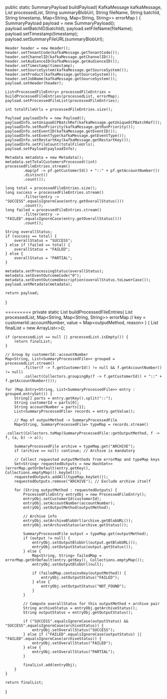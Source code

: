 public static SummaryPayload buildPayload(
        KafkaMessage kafkaMessage,
        List<SummaryProcessedFile> processedList,
        String summaryBlobUrl,
        String fileName,
        String batchId,
        String timestamp,
        Map<String, Map<String, String>> errorMap
) {
    SummaryPayload payload = new SummaryPayload();
    payload.setBatchID(batchId);
    payload.setFileName(fileName);
    payload.setTimestamp(timestamp);
    payload.setSummaryFileURL(summaryBlobUrl);

    Header header = new Header();
    header.setTenantCode(kafkaMessage.getTenantCode());
    header.setChannelID(kafkaMessage.getChannelID());
    header.setAudienceID(kafkaMessage.getAudienceID());
    header.setTimestamp(timestamp);
    header.setSourceSystem(kafkaMessage.getSourceSystem());
    header.setProduct(kafkaMessage.getSourceSystem());
    header.setJobName(kafkaMessage.getSourceSystem());
    payload.setHeader(header);

    List<ProcessedFileEntry> processedFileEntries = buildProcessedFileEntries(processedList, errorMap);
    payload.setProcessedFileList(processedFileEntries);

    int totalFileUrls = processedFileEntries.size();

    Payload payloadInfo = new Payload();
    payloadInfo.setUniqueECPBatchRef(kafkaMessage.getUniqueECPBatchRef());
    payloadInfo.setRunPriority(kafkaMessage.getRunPriority());
    payloadInfo.setEventID(kafkaMessage.getEventID());
    payloadInfo.setEventType(kafkaMessage.getEventType());
    payloadInfo.setRestartKey(kafkaMessage.getRestartKey());
    payloadInfo.setFileCount(totalFileUrls);
    payload.setPayload(payloadInfo);

    Metadata metadata = new Metadata();
    metadata.setTotalCustomersProcessed((int) processedFileEntries.stream()
            .map(pf -> pf.getCustomerId() + "::" + pf.getAccountNumber())
            .distinct()
            .count());

    long total = processedFileEntries.size();
    long success = processedFileEntries.stream()
            .filter(entry -> "SUCCESS".equalsIgnoreCase(entry.getOverallStatus()))
            .count();
    long failed = processedFileEntries.stream()
            .filter(entry -> "FAILED".equalsIgnoreCase(entry.getOverallStatus()))
            .count();

    String overallStatus;
    if (success == total) {
        overallStatus = "SUCCESS";
    } else if (failed == total) {
        overallStatus = "FAILED";
    } else {
        overallStatus = "PARTIAL";
    }

    metadata.setProcessingStatus(overallStatus);
    metadata.setEventOutcomeCode("0");
    metadata.setEventOutcomeDescription(overallStatus.toLowerCase());
    payload.setMetadata(metadata);

    return payload;
}

=========
private static List<ProcessedFileEntry> buildProcessedFileEntries(
        List<SummaryProcessedFile> processedList,
        Map<String, Map<String, String>> errorMap // key = customerId::accountNumber, value = Map<outputMethod, reason>
) {
    List<ProcessedFileEntry> finalList = new ArrayList<>();

    if (processedList == null || processedList.isEmpty()) {
        return finalList;
    }

    // Group by customerId::accountNumber
    Map<String, List<SummaryProcessedFile>> grouped = processedList.stream()
            .filter(f -> f.getCustomerId() != null && f.getAccountNumber() != null)
            .collect(Collectors.groupingBy(f -> f.getCustomerId() + "::" + f.getAccountNumber()));

    for (Map.Entry<String, List<SummaryProcessedFile>> entry : grouped.entrySet()) {
        String[] parts = entry.getKey().split("::");
        String customerId = parts[0];
        String accountNumber = parts[1];
        List<SummaryProcessedFile> records = entry.getValue();

        // Map of outputMethod -> SummaryProcessedFile
        Map<String, SummaryProcessedFile> typeMap = records.stream()
                .collect(Collectors.toMap(SummaryProcessedFile::getOutputMethod, f -> f, (a, b) -> a));

        SummaryProcessedFile archive = typeMap.get("ARCHIVE");
        if (archive == null) continue; // Archive is mandatory

        // Collect requested outputMethods from errorMap and typeMap keys
        Set<String> requestedOutputs = new HashSet<>(errorMap.getOrDefault(entry.getKey(), Collections.emptyMap()).keySet());
        requestedOutputs.addAll(typeMap.keySet());
        requestedOutputs.remove("ARCHIVE"); // Exclude archive itself

        for (String outputMethod : requestedOutputs) {
            ProcessedFileEntry entryObj = new ProcessedFileEntry();
            entryObj.setCustomerId(customerId);
            entryObj.setAccountNumber(accountNumber);
            entryObj.setOutputMethod(outputMethod);

            // Archive info
            entryObj.setArchiveBlobUrl(archive.getBlobURL());
            entryObj.setArchiveStatus(archive.getStatus());

            SummaryProcessedFile output = typeMap.get(outputMethod);
            if (output != null) {
                entryObj.setOutputBlobUrl(output.getBlobURL());
                entryObj.setOutputStatus(output.getStatus());
            } else {
                Map<String, String> failedMap = errorMap.getOrDefault(entry.getKey(), Collections.emptyMap());
                entryObj.setOutputBlobUrl(null);

                if (failedMap.containsKey(outputMethod)) {
                    entryObj.setOutputStatus("FAILED");
                } else {
                    entryObj.setOutputStatus("NOT_FOUND");
                }
            }

            // Compute overallStatus for this outputMethod + archive pair
            String archiveStatus = entryObj.getArchiveStatus();
            String outputStatus = entryObj.getOutputStatus();

            if ("SUCCESS".equalsIgnoreCase(outputStatus) && "SUCCESS".equalsIgnoreCase(archiveStatus)) {
                entryObj.setOverallStatus("SUCCESS");
            } else if ("FAILED".equalsIgnoreCase(outputStatus) || "FAILED".equalsIgnoreCase(archiveStatus)) {
                entryObj.setOverallStatus("FAILED");
            } else {
                entryObj.setOverallStatus("PARTIAL");
            }

            finalList.add(entryObj);
        }
    }

    return finalList;
}
